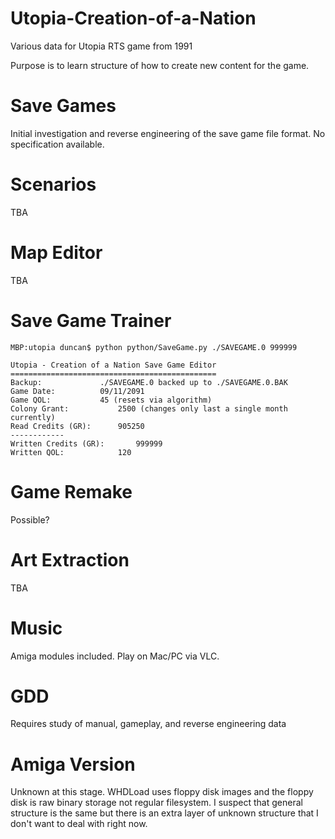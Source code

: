 # Utopia-Creation-of-a-Nation
Various data for Utopia RTS game from 1991

Purpose is to learn structure of how to create new content for the game.

Save Games
===
Initial investigation and reverse engineering of the save game file format. No specification available.

Scenarios
===
TBA

Map Editor
===
TBA

Save Game Trainer
===
```
MBP:utopia duncan$ python python/SaveGame.py ./SAVEGAME.0 999999

Utopia - Creation of a Nation Save Game Editor
==============================================
Backup:				./SAVEGAME.0 backed up to ./SAVEGAME.0.BAK
Game Date:			09/11/2091
Game QOL:			45 (resets via algorithm)
Colony Grant:			2500 (changes only last a single month currently)
Read Credits (GR):		905250
------------
Written Credits (GR):		999999
Written QOL:			120

```

Game Remake
===
Possible?

Art Extraction
===
TBA

Music
===
Amiga modules included. Play on Mac/PC via VLC.

GDD
===
Requires study of manual, gameplay, and reverse engineering data

Amiga Version
===
Unknown at this stage. WHDLoad uses floppy disk images and the floppy disk is raw binary storage not regular filesystem. I suspect that general structure is the same but there is an extra layer of unknown structure that I don't want to deal with right now.
